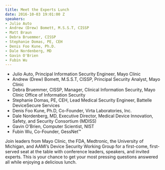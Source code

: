 ```yaml
---
title: Meet the Experts Lunch
date: 2016-10-03 19:01:00 Z
speakers:
- Julio Auto
- Andrew (Drew) Bomett, M.S.S.T, CISSP
- Matt Braun
- Debra Bruemmer, CISSP
- Stephanie Domas, PE, CEH
- Denis Foo Kune, Ph.D.
- Dale Nordenberg, MD
- Gavin O'Brien
- Fubin Wu
---
```


* Julio Auto, Principal Information Security Engineer, Mayo Clinic
* Andrew (Drew) Bomett, M.S.S.T, CISSP, Principal Security Analyst, Mayo Clinic
* Debra Bruemmer, CISSP, Manager, Clinical Information Security, Mayo Clinic Office of Information Security
* Stephanie Domas, PE, CEH, Lead Medical Security Engineer, Battelle DeviceSecure Services
* Denis Foo Kune, Ph.D, Co-Founder, Virta Laboratories, Inc.
* Dale Nordenberg, MD, Executive Director, Medical Device Innovation, Safety, and Security Consortium (MDISS)
* Gavin O'Brien, Computer Scientist, NIST
* Fubin Wu, Co-Founder, GessNet™

Join leaders from Mayo Clinic, the FDA, Medtronic, the University of Michigan, and AAMI’s Device Security Working Group for a first-come, first-served seat at the table with conference leaders, speakers, and invited experts. This is your chance to get your most pressing questions answered all while enjoying a delicious lunch.
